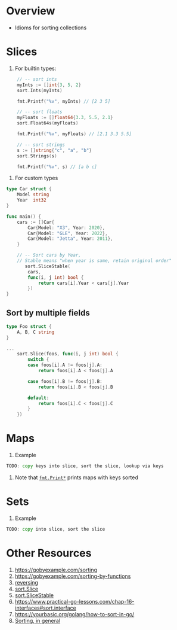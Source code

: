 # Overview
- Idioms for sorting collections


# Slices
1. For builtin types:
```go
    // -- sort ints
    myInts := []int{3, 5, 2}
    sort.Ints(myInts)

    fmt.Printf("%v", myInts) // [2 3 5]

    // -- sort floats
    myFloats := []float64{3.3, 5.5, 2.1}
    sort.Float64s(myFloats)

    fmt.Printf("%v", myFloats) // [2.1 3.3 5.5]

    // -- sort strings
    s := []string{"c", "a", "b"}
    sort.Strings(s)

    fmt.Printf("%v", s) // [a b c]
```
1. For custom types
```go
type Car struct {
    Model string
    Year  int32
}

func main() {
    cars := []Car{
        Car{Model: "X3", Year: 2020},
        Car{Model: "GLE", Year: 2022},
        Car{Model: "Jetta", Year: 2011},
    }

    // -- Sort cars by Year,
    // Stable means "when year is same, retain original order"
       sort.SliceStable(
        cars,
        func(i, j int) bool {
            return cars[i].Year < cars[j].Year
        })
}
```

## Sort by multiple fields
```go
type Foo struct {
    A, B, C string
}

...
    sort.Slice(foos, func(i, j int) bool {
        switch {
        case foos[i].A != foos[j].A:
            return foos[i].A < foos[j].A

        case foos[i].B != foos[j].B:
            return foos[i].B < foos[j].B

        default:
            return foos[i].C < foos[j].C
        }
    })
```


# Maps
1. Example
```go
TODO: copy keys into slice, sort the slice, lookup via keys
```
1. Note that [`fmt.Print*`](https://pkg.go.dev/fmt) prints maps with keys sorted


# Sets
1. Example
```go
TODO: copy into slice, sort the slice
```

# Other Resources
1. https://gobyexample.com/sorting
1. https://gobyexample.com/sorting-by-functions
1. [reversing](https://pkg.go.dev/sort#Reverse)
1. [sort.Slice](https://pkg.go.dev/sort#Slice)
1. [sort.SliceStable](https://pkg.go.dev/sort#SliceStable)
1. https://www.practical-go-lessons.com/chap-16-interfaces#sort.interface
1. https://yourbasic.org/golang/how-to-sort-in-go/
1. [Sorting, in general](../common/sorting.md)
